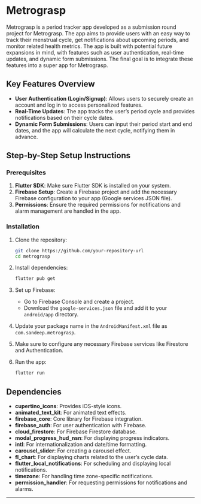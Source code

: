 # Metrograsp

Metrograsp is a period tracker app developed as a submission round project for Metrograsp. The app aims to provide users with an easy way to track their menstrual cycle, get notifications about upcoming periods, and monitor related health metrics. The app is built with potential future expansions in mind, with features such as user authentication, real-time updates, and dynamic form submissions. The final goal is to integrate these features into a super app for Metrograsp.

## Key Features Overview

- **User Authentication (Login/Signup)**: Allows users to securely create an account and log in to access personalized features.
- **Real-Time Updates**: The app tracks the user’s period cycle and provides notifications based on their cycle dates.
- **Dynamic Form Submissions**: Users can input their period start and end dates, and the app will calculate the next cycle, notifying them in advance.

## Step-by-Step Setup Instructions

### Prerequisites

1. **Flutter SDK**: Make sure Flutter SDK is installed on your system.
2. **Firebase Setup**: Create a Firebase project and add the necessary Firebase configuration to your app (Google services JSON file).
3. **Permissions**: Ensure the required permissions for notifications and alarm management are handled in the app.

### Installation

1. Clone the repository:
   ```bash
   git clone https://github.com/your-repository-url
   cd metrograsp
   ```

2. Install dependencies:
   ```bash
   flutter pub get
   ```

3. Set up Firebase:
   - Go to Firebase Console and create a project.
   - Download the `google-services.json` file and add it to your `android/app` directory.

4. Update your package name in the `AndroidManifest.xml` file as `com.sandeep.metrograsp`.

5. Make sure to configure any necessary Firebase services like Firestore and Authentication.

6. Run the app:
   ```bash
   flutter run
   ```

## Dependencies

- **cupertino_icons**: Provides iOS-style icons.
- **animated_text_kit**: For animated text effects.
- **firebase_core**: Core library for Firebase integration.
- **firebase_auth**: For user authentication with Firebase.
- **cloud_firestore**: For Firebase Firestore database.
- **modal_progress_hud_nsn**: For displaying progress indicators.
- **intl**: For internationalization and date/time formatting.
- **carousel_slider**: For creating a carousel effect.
- **fl_chart**: For displaying charts related to the user’s cycle data.
- **flutter_local_notifications**: For scheduling and displaying local notifications.
- **timezone**: For handling time zone-specific notifications.
- **permission_handler**: For requesting permissions for notifications and alarms.

---
